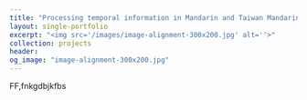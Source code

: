 ```yaml
---
title: "Processing temporal information in Mandarin and Taiwan Mandarin: Psycholinguistic and neurolinguistic studies"
layout: single-portfolio
excerpt: "<img src='/images/image-alignment-300x200.jpg' alt=''>"
collection: projects
header:
og_image: "image-alignment-300x200.jpg"
---
```


FF,fnkgdbjkfbs